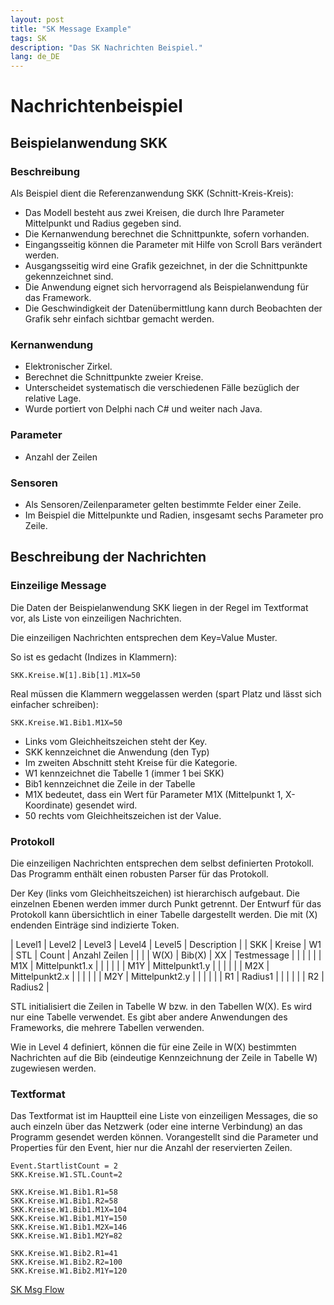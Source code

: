 ```yaml
---
layout: post
title: "SK Message Example"
tags: SK
description: "Das SK Nachrichten Beispiel."
lang: de_DE
---
```


# Nachrichtenbeispiel

## Beispielanwendung SKK

### Beschreibung

Als Beispiel dient die Referenzanwendung SKK (Schnitt-Kreis-Kreis):

- Das Modell besteht aus zwei Kreisen, die durch Ihre Parameter Mittelpunkt und Radius gegeben sind.
- Die Kernanwendung berechnet die Schnittpunkte, sofern vorhanden.
- Eingangsseitig können die Parameter mit Hilfe von Scroll Bars verändert werden.
- Ausgangsseitig wird eine Grafik gezeichnet, in der die Schnittpunkte gekennzeichnet sind.
- Die Anwendung eignet sich hervorragend als Beispielanwendung für das Framework.
- Die Geschwindigkeit der Datenübermittlung kann durch Beobachten der Grafik sehr einfach sichtbar gemacht werden.

### Kernanwendung

- Elektronischer Zirkel.
- Berechnet die Schnittpunkte zweier Kreise.
- Unterscheidet systematisch die verschiedenen Fälle bezüglich der relative Lage.
- Wurde portiert von Delphi nach C# und weiter nach Java.

### Parameter

- Anzahl der Zeilen

### Sensoren

- Als Sensoren/Zeilenparameter gelten bestimmte Felder einer Zeile.
- Im Beispiel die Mittelpunkte und Radien, insgesamt sechs Parameter pro Zeile.

## Beschreibung der Nachrichten

### Einzeilige Message

Die Daten der Beispielanwendung SKK liegen in der Regel im Textformat vor, als Liste von einzeiligen Nachrichten.

Die einzeiligen Nachrichten entsprechen dem Key=Value Muster.

So ist es gedacht (Indizes in Klammern):

```
SKK.Kreise.W[1].Bib[1].M1X=50
```

Real müssen die Klammern weggelassen werden (spart Platz und lässt sich einfacher schreiben):

```
SKK.Kreise.W1.Bib1.M1X=50
```

- Links vom Gleichheitszeichen steht der Key.
- SKK kennzeichnet die Anwendung (den Typ)
- Im zweiten Abschnitt steht Kreise für die Kategorie.
- W1 kennzeichnet die Tabelle 1 (immer 1 bei SKK)
- Bib1 kennzeichnet die Zeile in der Tabelle
- M1X bedeutet, dass ein Wert für Parameter M1X (Mittelpunkt 1, X-Koordinate) gesendet wird.
- 50 rechts vom Gleichheitszeichen ist der Value.

### Protokoll

Die einzeiligen Nachrichten entsprechen dem selbst definierten Protokoll.
Das Programm enthält einen robusten Parser für das Protokoll.

Der Key (links vom Gleichheitszeichen) ist hierarchisch aufgebaut.
Die einzelnen Ebenen werden immer durch Punkt getrennt.
Der Entwurf für das Protokoll kann übersichtlich in einer Tabelle dargestellt werden.
Die mit (X) endenden Einträge sind indizierte Token.

| Level1 | Level2 | Level3 | Level4 | Level5 | Description    |
| SKK    | Kreise | W1     | STL    | Count  | Anzahl Zeilen  |
|        |        | W(X)   | Bib(X) | XX     | Testmessage    |
|        |        |        |        | M1X    | Mittelpunkt1.x |
|        |        |        |        | M1Y    | Mittelpunkt1.y |
|        |        |        |        | M2X    | Mittelpunkt2.x |
|        |        |        |        | M2Y    | Mittelpunkt2.y |
|        |        |        |        | R1     | Radius1        |
|        |        |        |        | R2     | Radius2        |

STL initialisiert die Zeilen in Tabelle W bzw. in den Tabellen W(X).
Es wird nur eine Tabelle verwendet.
Es gibt aber andere Anwendungen des Frameworks, die mehrere Tabellen verwenden.

Wie in Level 4 definiert, können die für eine Zeile in W(X) bestimmten Nachrichten
auf die Bib (eindeutige Kennzeichnung der Zeile in Tabelle W) zugewiesen werden.

### Textformat

Das Textformat ist im Hauptteil eine Liste von einzeiligen Messages,
die so auch einzeln über das Netzwerk (oder eine interne Verbindung) an das Programm gesendet werden können.
Vorangestellt sind die Parameter und Properties für den Event, hier nur die Anzahl der reservierten Zeilen.

```
Event.StartlistCount = 2
SKK.Kreise.W1.STL.Count=2

SKK.Kreise.W1.Bib1.R1=58
SKK.Kreise.W1.Bib1.R2=58
SKK.Kreise.W1.Bib1.M1X=104
SKK.Kreise.W1.Bib1.M1Y=150
SKK.Kreise.W1.Bib1.M2X=146
SKK.Kreise.W1.Bib1.M2Y=82

SKK.Kreise.W1.Bib2.R1=41
SKK.Kreise.W1.Bib2.R2=100
SKK.Kreise.W1.Bib2.M1Y=120
```

[SK Msg Flow](sk-msg-flow.html)